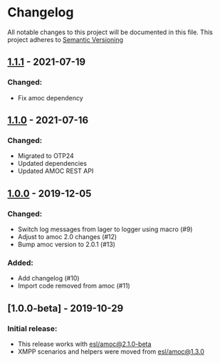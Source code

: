 # Changelog

All notable changes to this project will be documented in this file.
This project adheres to [Semantic Versioning](http://semver.org/)

## [1.1.1](https://github.com/esl/amoc-arsenal-xmpp/compare/1.1.0...1.1.1) - 2021-07-19

### Changed:
- Fix amoc dependency

## [1.1.0](https://github.com/esl/amoc-arsenal-xmpp/compare/1.0.0...1.1.0) - 2021-07-16

### Changed:
- Migrated to OTP24
- Updated dependencies
- Updated AMOC REST API

## [1.0.0](https://github.com/esl/amoc-arsenal-xmpp/compare/1.0.0-beta...1.0.0) - 2019-12-05

### Changed:
- Switch log messages from lager to logger using macro (#9)
- Adjust to amoc 2.0 changes (#12)
- Bump amoc version to 2.0.1 (#13)

### Added:
- Add changelog (#10)
- Import code removed from amoc (#11)

## [1.0.0-beta] - 2019-10-29

### Initial release:

- This release works with [esl/amoc@2.1.0-beta](https://github.com/esl/amoc/tree/2.0.0-beta)
- XMPP scenarios and helpers were moved from [esl/amoc@1.3.0](https://github.com/esl/amoc/tree/1.3.0)
